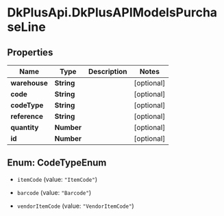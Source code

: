 # DkPlusApi.DkPlusAPIModelsPurchaseLine

## Properties
Name | Type | Description | Notes
------------ | ------------- | ------------- | -------------
**warehouse** | **String** |  | [optional] 
**code** | **String** |  | [optional] 
**codeType** | **String** |  | [optional] 
**reference** | **String** |  | [optional] 
**quantity** | **Number** |  | [optional] 
**id** | **Number** |  | [optional] 


<a name="CodeTypeEnum"></a>
## Enum: CodeTypeEnum


* `itemCode` (value: `"ItemCode"`)

* `barcode` (value: `"Barcode"`)

* `vendorItemCode` (value: `"VendorItemCode"`)




